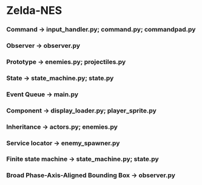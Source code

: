 # Zelda-NES

###  Command -> input_handler.py; command.py; commandpad.py
###  Observer -> observer.py
###  Prototype -> enemies.py; projectiles.py
###  State -> state_machine.py; state.py
###  Event Queue -> main.py
###  Component -> display_loader.py; player_sprite.py
###  Inheritance -> actors.py; enemies.py
###  Service locator -> enemy_spawner.py
###  Finite state machine -> state_machine.py; state.py
###  Broad Phase-Axis-Aligned Bounding Box -> observer.py